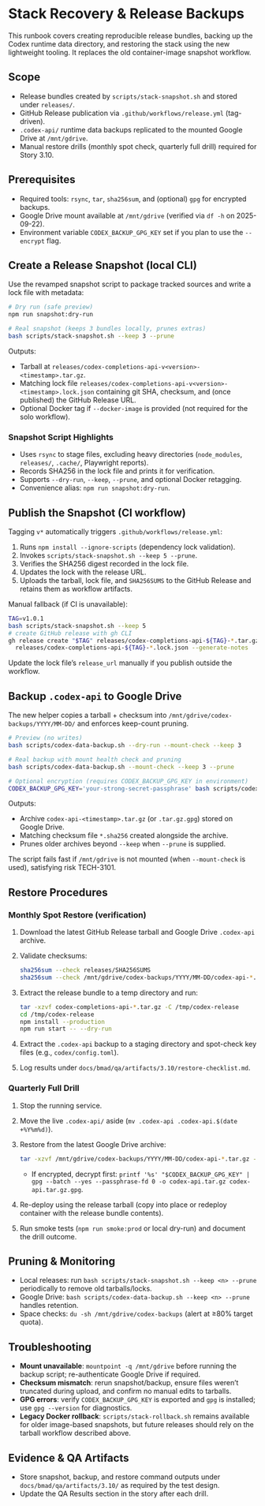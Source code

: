 # Stack Recovery & Release Backups

This runbook covers creating reproducible release bundles, backing up the Codex runtime data directory, and restoring the stack using the new lightweight tooling. It replaces the old container-image snapshot workflow.

## Scope

- Release bundles created by `scripts/stack-snapshot.sh` and stored under `releases/`.
- GitHub Release publication via `.github/workflows/release.yml` (tag-driven).
- `.codex-api/` runtime data backups replicated to the mounted Google Drive at `/mnt/gdrive`.
- Manual restore drills (monthly spot check, quarterly full drill) required for Story 3.10.

## Prerequisites

- Required tools: `rsync`, `tar`, `sha256sum`, and (optional) `gpg` for encrypted backups.
- Google Drive mount available at `/mnt/gdrive` (verified via `df -h` on 2025-09-22).
- Environment variable `CODEX_BACKUP_GPG_KEY` set if you plan to use the `--encrypt` flag.

## Create a Release Snapshot (local CLI)

Use the revamped snapshot script to package tracked sources and write a lock file with metadata:

```bash
# Dry run (safe preview)
npm run snapshot:dry-run

# Real snapshot (keeps 3 bundles locally, prunes extras)
bash scripts/stack-snapshot.sh --keep 3 --prune
```

Outputs:

- Tarball at `releases/codex-completions-api-v<version>-<timestamp>.tar.gz`.
- Matching lock file `releases/codex-completions-api-v<version>-<timestamp>.lock.json` containing git SHA, checksum, and (once published) the GitHub Release URL.
- Optional Docker tag if `--docker-image` is provided (not required for the solo workflow).

### Snapshot Script Highlights

- Uses `rsync` to stage files, excluding heavy directories (`node_modules`, `releases/`, `.cache/`, Playwright reports).
- Records SHA256 in the lock file and prints it for verification.
- Supports `--dry-run`, `--keep`, `--prune`, and optional Docker retagging.
- Convenience alias: `npm run snapshot:dry-run`.

## Publish the Snapshot (CI workflow)

Tagging `v*` automatically triggers `.github/workflows/release.yml`:

1. Runs `npm install --ignore-scripts` (dependency lock validation).
2. Invokes `scripts/stack-snapshot.sh --keep 5 --prune`.
3. Verifies the SHA256 digest recorded in the lock file.
4. Updates the lock with the release URL.
5. Uploads the tarball, lock file, and `SHA256SUMS` to the GitHub Release and retains them as workflow artifacts.

Manual fallback (if CI is unavailable):

```bash
TAG=v1.0.1
bash scripts/stack-snapshot.sh --keep 5
# create GitHub release with gh CLI
gh release create "$TAG" releases/codex-completions-api-${TAG}-*.tar.gz \
  releases/codex-completions-api-${TAG}-*.lock.json --generate-notes
```

Update the lock file’s `release_url` manually if you publish outside the workflow.

## Backup `.codex-api` to Google Drive

The new helper copies a tarball + checksum into `/mnt/gdrive/codex-backups/YYYY/MM-DD/` and enforces keep-count pruning.

```bash
# Preview (no writes)
bash scripts/codex-data-backup.sh --dry-run --mount-check --keep 3

# Real backup with mount health check and pruning
bash scripts/codex-data-backup.sh --mount-check --keep 3 --prune

# Optional encryption (requires CODEX_BACKUP_GPG_KEY in environment)
CODEX_BACKUP_GPG_KEY='your-strong-secret-passphrase' bash scripts/codex-data-backup.sh --mount-check --encrypt --prune
```

Outputs:

- Archive `codex-api-<timestamp>.tar.gz` (or `.tar.gz.gpg`) stored on Google Drive.
- Matching checksum file `*.sha256` created alongside the archive.
- Prunes older archives beyond `--keep` when `--prune` is supplied.

The script fails fast if `/mnt/gdrive` is not mounted (when `--mount-check` is used), satisfying risk TECH-3101.

## Restore Procedures

### Monthly Spot Restore (verification)

1. Download the latest GitHub Release tarball and Google Drive `.codex-api` archive.
2. Validate checksums:

   ```bash
   sha256sum --check releases/SHA256SUMS
   sha256sum --check /mnt/gdrive/codex-backups/YYYY/MM-DD/codex-api-*.sha256
   ```

3. Extract the release bundle to a temp directory and run:

   ```bash
   tar -xzvf codex-completions-api-*.tar.gz -C /tmp/codex-release
   cd /tmp/codex-release
   npm install --production
   npm run start -- --dry-run
   ```

4. Extract the `.codex-api` backup to a staging directory and spot-check key files (e.g., `codex/config.toml`).
5. Log results under `docs/bmad/qa/artifacts/3.10/restore-checklist.md`.

### Quarterly Full Drill

1. Stop the running service.
2. Move the live `.codex-api/` aside (`mv .codex-api .codex-api.$(date +%Y%m%d)`).
3. Restore from the latest Google Drive archive:

   ```bash
   tar -xzvf /mnt/gdrive/codex-backups/YYYY/MM-DD/codex-api-*.tar.gz -C .
   ```

   - If encrypted, decrypt first: `printf '%s' "$CODEX_BACKUP_GPG_KEY" | gpg --batch --yes --passphrase-fd 0 -o codex-api.tar.gz codex-api.tar.gz.gpg`.

4. Re-deploy using the release tarball (copy into place or redeploy container with the release bundle contents).
5. Run smoke tests (`npm run smoke:prod` or local dry-run) and document the drill outcome.

## Pruning & Monitoring

- Local releases: run `bash scripts/stack-snapshot.sh --keep <n> --prune` periodically to remove old tarballs/locks.
- Google Drive: `bash scripts/codex-data-backup.sh --keep <n> --prune` handles retention.
- Space checks: `du -sh /mnt/gdrive/codex-backups` (alert at ≥80% target quota).

## Troubleshooting

- **Mount unavailable**: `mountpoint -q /mnt/gdrive` before running the backup script; re-authenticate Google Drive if required.
- **Checksum mismatch**: rerun snapshot/backup, ensure files weren’t truncated during upload, and confirm no manual edits to tarballs.
- **GPG errors**: verify `CODEX_BACKUP_GPG_KEY` is exported and `gpg` is installed; use `gpg --version` for diagnostics.
- **Legacy Docker rollback**: `scripts/stack-rollback.sh` remains available for older image-based snapshots, but future releases should rely on the tarball workflow described above.

## Evidence & QA Artifacts

- Store snapshot, backup, and restore command outputs under `docs/bmad/qa/artifacts/3.10/` as required by the test design.
- Update the QA Results section in the story after each drill.
